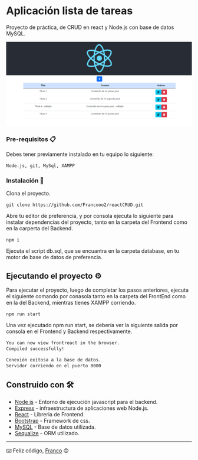 # Aplicación lista de tareas

Proyecto de práctica, de CRUD en react y Node.js con base de datos MySQL.

![Perfil principal.](https://github.com/Francooo2/reactCRUD/blob/main/frontreact/public/principalView.png?raw=true "Perfil principal")

### Pre-requisitos 📋

Debes tener previamente instalado en tu equipo lo siguiente:

```
Node.js, git, MySql, XAMPP
```

### Instalación 🔧

Clona el proyecto.

```
git clone https://github.com/Francooo2/reactCRUD.git
```

Abre tu editor de preferencia, y por consola ejecuta lo siguiente para instalar dependencias del proyecto, tanto en la carpeta del Frontend como en la carperta del Backend.

```
npm i
```

Ejecuta el script db.sql, que se encuantra en la carpeta database, en tu motor de base de datos de preferencia.

## Ejecutando el proyecto ⚙️

Para ejecutar el proyecto, luego de completar los pasos anteriores, ejecuta el siguiente comando por conasola tanto en la carpeta del FrontEnd como en la del Backend, mientras tienes XAMPP corriendo.

```
npm run start
```
Una vez ejecutado npm run start, se debería ver la siguiente salida por consola en el Frontend y Backend respectivamente.

```
You can now view frontreact in the browser.      
Compiled successfully!
```

```
Conexión exitosa a la base de datos.
Servidor corriendo en el puerto 8000
```

## Construido con 🛠️

* [Node js](https://nodejs.org/es/) - Entorno de ejecución javascript para el backend.
* [Express](https://expressjs.com/es/) - infraestructura de aplicaciones web Node.js.
* [React](https://es.reactjs.org/) - Libreria de Frontend.
* [Bootstrap](https://getbootstrap.com/) - Framework de css.
* [MySQL](https://www.mysql.com/) - Base de datos utilizada.
* [Sequalize](https://sequelize.org/) - ORM utilizado.

---
⌨️ Feliz código, [Franco](https://github.com/Francooo2) 😊